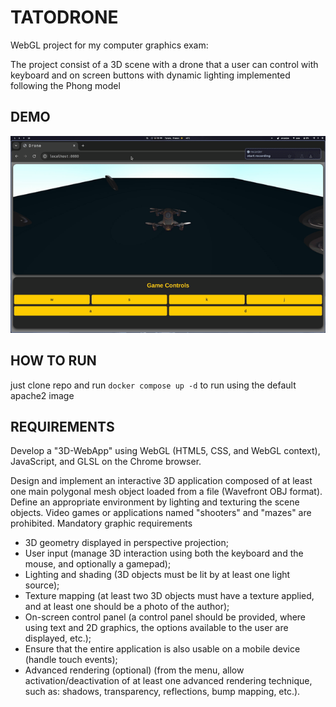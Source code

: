 # TATODRONE

WebGL project for my computer graphics exam:

The project consist of a 3D scene with a drone that a user can control with keyboard and on screen buttons with dynamic lighting implemented following the Phong model

## DEMO
![](demo/demo.gif)
## HOW TO RUN

just clone repo and run `docker compose up -d` to run using the default apache2 image

## REQUIREMENTS

Develop a "3D-WebApp" using WebGL (HTML5, CSS, and WebGL context), JavaScript, and GLSL on the Chrome browser.

Design and implement an interactive 3D application composed of at least one main polygonal mesh object loaded from a file (Wavefront OBJ format). Define an appropriate environment by lighting and texturing the scene objects. Video games or applications named "shooters" and "mazes" are prohibited.
Mandatory graphic requirements

- 3D geometry displayed in perspective projection;
- User input (manage 3D interaction using both the keyboard and the mouse, and optionally a gamepad);
- Lighting and shading (3D objects must be lit by at least one light source);
- Texture mapping (at least two 3D objects must have a texture applied, and at least one should be a photo of the author);
- On-screen control panel (a control panel should be provided, where using text and 2D graphics, the options available to the user are displayed, etc.);
- Ensure that the entire application is also usable on a mobile device (handle touch events);
- Advanced rendering (optional) (from the menu, allow activation/deactivation of at least one advanced rendering technique, such as: shadows, transparency, reflections, bump mapping, etc.).
